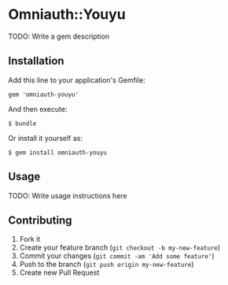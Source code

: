 # Omniauth::Youyu

TODO: Write a gem description

## Installation

Add this line to your application's Gemfile:

    gem 'omniauth-youyu'

And then execute:

    $ bundle

Or install it yourself as:

    $ gem install omniauth-youyu

## Usage

TODO: Write usage instructions here

## Contributing

1. Fork it
2. Create your feature branch (`git checkout -b my-new-feature`)
3. Commit your changes (`git commit -am 'Add some feature'`)
4. Push to the branch (`git push origin my-new-feature`)
5. Create new Pull Request
